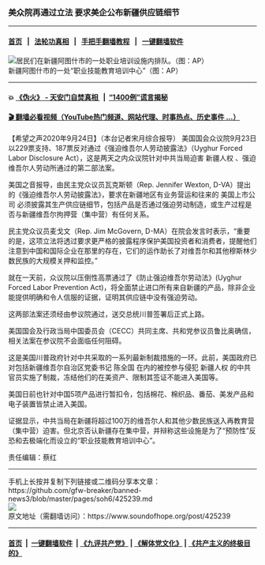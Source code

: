 ### 美众院再通过立法 要求美企公布新疆供应链细节
------------------------

#### [首页](https://github.com/gfw-breaker/banned-news3/blob/master/README.md) &nbsp;&nbsp;|&nbsp;&nbsp; [法轮功真相](https://github.com/begood0513/basic/blob/master/README.md)  &nbsp;&nbsp;|&nbsp;&nbsp; [手把手翻墙教程](https://github.com/gfw-breaker/guides/wiki)  &nbsp;&nbsp;|&nbsp;&nbsp; [一键翻墙软件](https://github.com/gfw-breaker/nogfw/blob/master/README.md)  



<div><img alt="居民们在新疆阿图什市的一处职业培训设施内排队。（图：AP）" src="https://img.soundofhope.org/2020-09/1600933805506.png"/>
<br/><figcaption class="caption">
 新疆阿图什市的一处“职业技能教育培训中心”（图：AP）
</figcaption></div><hr/>

#### 💥 [《伪火》 - 天安门自焚真相 ](http://158.247.195.190:10000/videos/blog/weihuo.html)&nbsp; |&nbsp; [“1400例”谎言揭秘  ](http://158.247.195.190:10000/videos/blog/jiexi1400.html)

#### [ 🎬  翻墙必看视频（YouTube热门频道、网站代理、时事热点、历史事件 ...）](https://github.com/gfw-breaker/links/blob/master/banned.md)

<div><div class="Content__Wrapper sc-1bvya0-0 grZQxZ">
 <p class="meta-top">
  <span class="meta">
   【希望之声2020年9月24日】（本台记者宋月综合报导）
  </span>
  美国国会众议院9月23日以229票支持、187票反对通过《强迫维吾尔人劳动披露法》（Uyghur Forced Labor Disclosure Act），这是两天之内众议院针对中共当局迫害
  <ok href="/term/118673">
   新疆人权
  </ok>
  、强迫维吾尔人劳动所通过的第二部法案。
 </p>
 <p>
  美国之音报导，由民主党众议员瓦克斯顿（Rep. Jennifer Wexton, D-VA）提出的《强迫维吾尔人劳动披露法》，要求在新疆地区有业务营运和往来的
  <ok href="/term/383065">
   美国上市公司
  </ok>
  必须披露其生产供应链细节，包括产品是否通过强迫劳动制造，或生产过程是否与新疆维吾尔拘押营（集中营）有任何关系。
 </p>
 <div class="AD_Embed__Wrap-sc-1xslmin-0 igMuqX module desktop">
  <div>
  </div>
 </div>
 <p>
  民主党众议员麦戈文（Rep. Jim McGovern, D-MA）在院会发言时表示，“重要的是，这项立法将透过要求更严格的披露程序保护美国投资者和消费者，提醒他们注意到中国和国际企业在那里的存在，它们的运作助长了对维吾尔和其他穆斯林少数民族的大规模关押和监控。”
 </p>
 <p>
  就在一天前，众议院以压倒性高票通过了《防止强迫维吾尔劳动法》(Uyghur Forced Labor Prevention Act)，将全面禁止进口所有来自新疆的产品，除非企业能提供明确和令人信服的证据，证明其供应链中没有强迫劳动。
 </p>
 <p>
  这两部法案还须经由参议院通过，送交总统川普签署后正式上路。
 </p>
 <p>
  美国国会及行政当局中国委员会（CECC）共同主席、共和党参议员鲁比奥确信，相关法案在参议院不会面临任何阻碍。
 </p>
 <p>
  这是美国川普政府针对中共采取的一系列最新制裁措施的一环。此前，美国政府已对包括新疆维吾尔自治区党委书记
  <ok href="/term/17268">
   陈全国
  </ok>
  在内的被控参与侵犯
  <ok href="/term/118673">
   新疆人权
  </ok>
  的中共官员实施了制裁，冻结他们的在美资产、限制其签证不能进入美国等。
 </p>
 <p>
  美国日前也针对中国5项产品进行暂扣令，包括棉花、棉织品、番茄、美发产品和电子装置皆禁止进入美国。
 </p>
 <p>
  证据显示，中共当局在新疆将超过100万的维吾尔人和其他少数民族送入再教育营（集中营）迫害。但北京否认新疆存在集中营，并辩称这些设施是为了“预防性”反恐和去极端化而设立的“职业技能教育培训中心”。
 </p>
 <p class="meta-btm">
  责任编辑：蔡红
 </p>
</div>
</div>
<hr/>
手机上长按并复制下列链接或二维码分享本文章：<br/>
https://github.com/gfw-breaker/banned-news3/blob/master/pages/soh6/425239.md <br/>
<a href='https://github.com/gfw-breaker/banned-news3/blob/master/pages/soh6/425239.md'><img src='https://github.com/gfw-breaker/banned-news3/blob/master/pages/soh6/425239.md.png'/></a> <br/>
原文地址（需翻墙访问）：https://www.soundofhope.org/post/425239


------------------------
#### [首页](https://github.com/gfw-breaker/banned-news3/blob/master/README.md) &nbsp;|&nbsp; [一键翻墙软件](https://github.com/gfw-breaker/nogfw/blob/master/README.md) &nbsp;| [《九评共产党》](https://github.com/gfw-breaker/9ping.md/blob/master/README.md#九评之一评共产党是什么) | [《解体党文化》](https://github.com/gfw-breaker/jtdwh.md/blob/master/README.md) | [《共产主义的终极目的》](https://github.com/gfw-breaker/gczydzjmd.md/blob/master/README.md)


<img src='http://gfw-breaker.win/banned-news3/pages/soh6/425239.md' width='0px' height='0px'/>